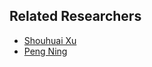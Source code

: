 ## Related Researchers

- [Shouhuai Xu](http://www.cs.utsa.edu/~shxu/)
- [Peng Ning](http://discovery.csc.ncsu.edu/)
